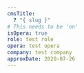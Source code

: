 ```yaml
---
cmsTitle:
  ? "{ slug }"
# This needs to be 'on'
isOpera: true
role: test role
opera: test opera
company: test company
approxDate: 2020-07-26
---
```


